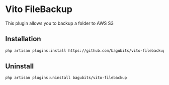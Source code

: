 # Vito FileBackup

This plugin allows you to backup a folder to AWS S3

## Installation

```bash
php artisan plugins:install https://github.com/bagubits/vito-filebackup
```

## Uninstall

```bash
php artisan plugins:uninstall bagubits/vito-filebackup
```